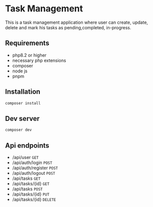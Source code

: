 # Task Management
This is a task management application where user can create, update, delete and mark his tasks as pending,completed, in-progress.

## Requirements
- php8.2 or higher
- necessary php extensions
- composer
- node js
- pnpm
## Installation
```sh
composer install
```
## Dev server
```sh
composer dev
```

## Api endpoints
- /api/user `GET`
- /api/auth/login `POST`
- /api/auth/register `POST`
- /api/auth/logout `POST`
- /api/tasks `GET`
- /api/tasks/{id} `GET`
- /api/tasks `POST`
- /api/tasks/{id} `PUT`
- /api/tasks/{id} `DELETE`